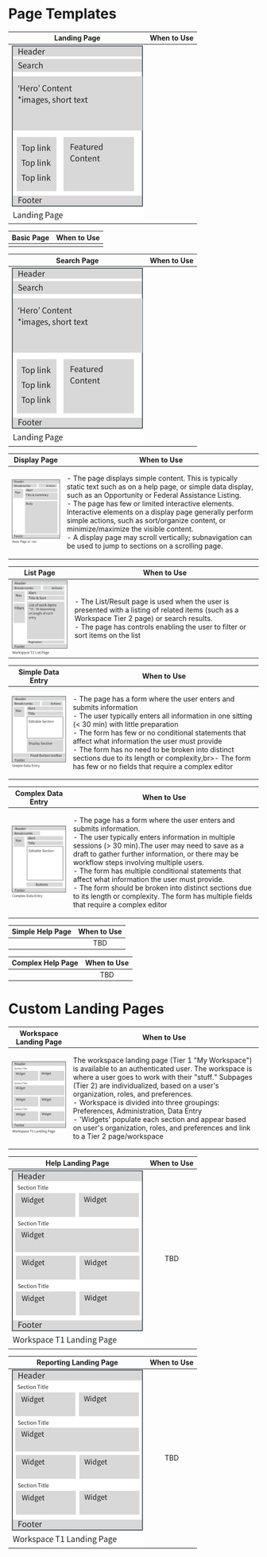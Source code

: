 # Page Templates

| Landing Page  | When to Use   |
|:-------------:|:-------------:|
|![Landing Page](../images/landing-page.png)| |

| Basic Page  | When to Use  |
|:-------------:|:-------------:|
| | |

| Search Page   | When to Use  |
|:-------------:|:-------------:|
|![Landing Page](../images/landing-page.png)| |

| Display Page  | When to Use  |
|:-------------:|:-------------:|
|![Display Page](../images/basic-page.png)|  <p align="left"> - The page displays simple content. This is typically static text such as on a help page, or simple data display, such as an Opportunity or Federal Assistance Listing.<br>- The page has few or limited interactive elements. Interactive elements on a display page generally perform simple actions, such as sort/organize content, or minimize/maximize the visible content.<br>- A display page may scroll vertically; subnavigation can be used to jump to sections on a scrolling page.</p>|

| List Page  | When to Use  |
|:-------------:|:-------------:|
|![List Page](../images/workspace-t2.png)| <p align="left"> - The List/Result page is used when the user is presented with a listing of related items (such as a Workspace Tier 2 page) or search results.<br>- The page has controls enabling the user to filter or sort items on the list</p> |

| Simple Data Entry   | When to Use   |
|:-------------:|:-------------:|
| ![Simple Data Entry Page](../images/simple-data-entry.png)| <p align="left"> - The page has a form where the user enters and submits information<br>- The user typically enters all information in one sitting (< 30 min) with little preparation<br>- The form has few or no conditional statements that affect what information the user must provide<br>- The form has no need to be broken into distinct sections due to its length or complexity,br>- The form has few or no fields that require a complex editor</p>|

| Complex Data Entry  | When to Use   |
|:-------------:|:-------------:|
|![Complex Data Entry Page](../images/complex-data-entry.png)|  <p align="left"> - The page has a form where the user enters and submits information.<br> - The user typically enters information in multiple sessions (> 30 min).The user may need to save as a draft to gather further information, or there may be workflow steps involving multiple users.<br> - The form has multiple conditional statements that affect what information the user must provide.<br> - The form should be broken into distinct sections due to its length or complexity. The form has multiple fields that require a complex editor</p> |

| Simple Help Page  | When to Use  |
|:-------------:|:-------------:|
|  | TBD  |

| Complex Help Page  | When to Use  |
|:-------------:|:-------------:|
| | TBD |


# Custom Landing Pages

| Workspace Landing Page  | When to Use |
|:-------------:|:-------------:|
|![Workspace Landing Page](../images/workspace-t1.png)|<p align="left">The workspace landing page (Tier 1 "My Workspace") is available to an authenticated user. The workspace is where a user goes to work with their "stuff." Subpages (Tier 2) are individualized, based on a user's organization, roles, and preferences.<br>- Workspace is divided into three groupings: Preferences, Administration, Data Entry<br>- 'Widgets' populate each section and appear based on user's organization, roles, and preferences and link to a Tier 2 page/workspace</p> |

| Help Landing Page | When to Use  |
|:-------------:|:-------------:|
|![Workspace Landing Page](../images/workspace-t1.png)| TBD   |

| Reporting Landing Page  | When to Use |
|:-------------:|:-------------:|
|![Workspace Landing Page](../images/workspace-t1.png)| TBD   |
